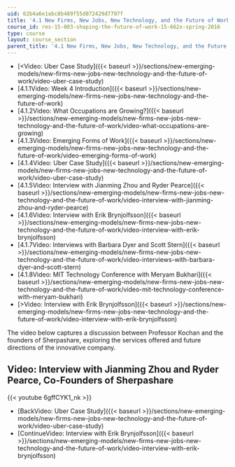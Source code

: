 ```yaml
---
uid: 62b4a6e1abc8b489f55d072429d7797f
title: '4.1 New Firms, New Jobs, New Technology, and the Future of Work'
course_id: res-15-003-shaping-the-future-of-work-15-662x-spring-2016
type: course
layout: course_section
parent_title: '4.1 New Firms, New Jobs, New Technology, and the Future of Work'
---
```


*   [<Video: Uber Case Study]({{< baseurl >}}/sections/new-emerging-models/new-firms-new-jobs-new-technology-and-the-future-of-work/video-uber-case-study)
*   [4.1.1Video: Week 4 Introduction]({{< baseurl >}}/sections/new-emerging-models/new-firms-new-jobs-new-technology-and-the-future-of-work)
*   [4.1.2Video: What Occupations are Growing?]({{< baseurl >}}/sections/new-emerging-models/new-firms-new-jobs-new-technology-and-the-future-of-work/video-what-occupations-are-growing)
*   [4.1.3Video: Emerging Forms of Work]({{< baseurl >}}/sections/new-emerging-models/new-firms-new-jobs-new-technology-and-the-future-of-work/video-emerging-forms-of-work)
*   [4.1.4Video: Uber Case Study]({{< baseurl >}}/sections/new-emerging-models/new-firms-new-jobs-new-technology-and-the-future-of-work/video-uber-case-study)
*   [4.1.5Video: Interview with Jianming Zhou and Ryder Pearce]({{< baseurl >}}/sections/new-emerging-models/new-firms-new-jobs-new-technology-and-the-future-of-work/video-interview-with-jianming-zhou-and-ryder-pearce)
*   [4.1.6Video: Interview with Erik Brynjolfsson]({{< baseurl >}}/sections/new-emerging-models/new-firms-new-jobs-new-technology-and-the-future-of-work/video-interview-with-erik-brynjolfsson)
*   [4.1.7Video: Interviews with Barbara Dyer and Scott Stern]({{< baseurl >}}/sections/new-emerging-models/new-firms-new-jobs-new-technology-and-the-future-of-work/video-interviews-with-barbara-dyer-and-scott-stern)
*   [4.1.8Video: MIT Technology Conference with Meryam Bukhari]({{< baseurl >}}/sections/new-emerging-models/new-firms-new-jobs-new-technology-and-the-future-of-work/video-mit-technology-conference-with-meryam-bukhari)
*   [\>Video: Interview with Erik Brynjolfsson]({{< baseurl >}}/sections/new-emerging-models/new-firms-new-jobs-new-technology-and-the-future-of-work/video-interview-with-erik-brynjolfsson)

The video below captures a discussion between Professor Kochan and the founders of Sherpashare, exploring the services offered and future directions of the innovative company.

Video: Interview with Jianming Zhou and Ryder Pearce, Co-Founders of Sherpashare
--------------------------------------------------------------------------------

{{< youtube 6gffCYK1_nk >}}

*   [BackVideo: Uber Case Study]({{< baseurl >}}/sections/new-emerging-models/new-firms-new-jobs-new-technology-and-the-future-of-work/video-uber-case-study)
*   [ContinueVideo: Interview with Erik Brynjolfsson]({{< baseurl >}}/sections/new-emerging-models/new-firms-new-jobs-new-technology-and-the-future-of-work/video-interview-with-erik-brynjolfsson)